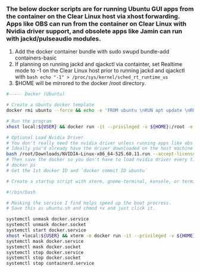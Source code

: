 ### The below docker scripts are for running Ubuntu GUI apps from the container on the Clear Linux host via xhost forwarding. Apps like OBS can run from the container on Clear Linux with Nvidia driver support, and obsolete apps like Jamin can run with jackd/pulseaudio modules. 


 1. Add the docker container bundle with sudo swupd bundle-add containers-basic
 2. If planning on running jackd and qjackctl via containter, set Realtime mode to -1 on the Clear Linux host prior to running jackd and qjackctl with
    ```bash echo "-1" > /proc/sys/kernel/sched_rt_runtime_us ```
 3. $HOME will be mirrored to the docker /root directory.
 
```bash 
#----- Docker (Ubuntu)

# Create a Ubuntu docker template
docker rmi ubuntu --force && echo -e 'FROM ubuntu \nRUN apt update \nRUN apt upgrade -y\nRUN apt install kmod -y\nENTRYPOINT bash' > /tmp/Dockerfile && docker build -t ubuntu < /tmp/Dockerfile -

# Run the program
xhost local:${USER} && docker run -it --privileged -v ${HOME}:/root -e JACK_NO_AUDIO_RESERVATION=1 --device /dev/snd -v /dev/shm:/dev/shm:rw --net=host -e DISPLAY=${DISPLAY} ubuntu

# Optional Load Nvidia Driver
# You don't really need the nvidia driver unless running apps like obs that could make use of it.
# Ideally you'd already have the driver downloaded on the host machine so you just navitage to /root/Download folder, then at command prompt:
bash /root/Downloads/NVIDIA-Linux-x86_64-525.60.11.run --accept-license --ui=none --no-kernel-module --no-questions
# Then save the docker so you don't have to load nvidia driver every time
# docker ps
# Get the 1st docker ID and `docker commit ID ubuntu`

# Create a startup script with xterm, gnome-terminal, konsole, or terminology.
```
```bash
#!/bin/bash

# Masking the service I find helps speed up the boot procress.
# Save this as ubuntu.sh and chmod +x and just click it.

systemctl unmask docker.service
systemctl unmask docker.socket
systemctl start docker.service
xhost +local:${USER} && xterm -e docker run -it --privileged -v ${HOME}:/root -e JACK_NO_AUDIO_RESERVATION=1 --device /dev/snd -v /dev/shm:/dev/shm:rw --net=host -e DISPLAY=:0 ubuntu
systemctl mask docker.service
systemctl mask docker.socket
systemctl stop docker.service
systemctl stop docker.socket
systemctl stop containerd.service
```
